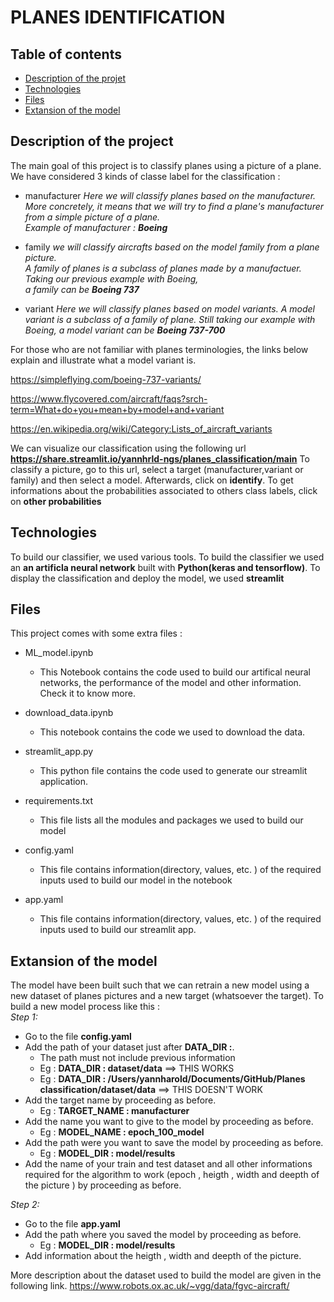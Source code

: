 
# PLANES IDENTIFICATION
## Table of contents
* [Description of the projet](#description)
* [Technologies](#technologies)
* [Files](#files)
* [Extansion of the model](#extansion)



## Description of the project <a name="description"></a>
The main goal of this project is to classify planes using a picture of a plane. \
We have considered 3 kinds of classe label for the classification :  

- manufacturer
*Here we will classify planes based on the manufacturer.\
More concretely, it means that we will try to find a plane's manufacturer from a simple picture of a plane. \
Example of manufacturer : **Boeing***

- family
*we will classify aircrafts based on the model family from a plane picture.\
A family of planes is a subclass of planes made by a manufactuer. Taking our previous example with Boeing,  
a family can be **Boeing 737***



- variant 
*Here we will classify planes based on model variants. A model variant is a subclass of a family of plane. Still taking our example with Boeing, a model variant can be **Boeing 737-700*** 


For those who are not familiar with planes terminologies, the links below explain and illustrate what a model variant is.

https://simpleflying.com/boeing-737-variants/

https://www.flycovered.com/aircraft/faqs?srch-term=What+do+you+mean+by+model+and+variant

https://en.wikipedia.org/wiki/Category:Lists_of_aircraft_variants


We can visualize our classification using the following url **https://share.streamlit.io/yannhrld-ngs/planes_classification/main**
To classify a picture, go to this url, select a target (manufacturer,variant or family) and then select a model. Afterwards, click on **identify**. To get informations about the probabilities associated to others class labels, click on **other probabilities**


## Technologies <a name="technologies"></a>
To build our classifier, we used various tools. To build the classifier we used an **an artificla neural network** built with **Python(keras and tensorflow)**. To display the classification and deploy the model, we used **streamlit** 



## Files <a name="files"></a>
This project comes with some extra files : 
- ML_model.ipynb
    - This Notebook contains the code used to build our artifical neural networks, the performance of the model and other information. Check it to know more.

- download_data.ipynb
    - This notebook contains the code we used to download the data. 

- streamlit_app.py 
    - This python file contains the code used to generate our streamlit application.

- requirements.txt 
    - This file lists all the modules and packages we used to build our model

- config.yaml
    - This file contains information(directory, values, etc. ) of the required inputs used to build our model in the notebook

- app.yaml
    - This file contains information(directory, values, etc. ) of the required inputs used to build our streamlit app.


## Extansion of the model<a name="extansion"></a>
The model have been built such that we can retrain a new model using a new dataset of planes pictures 
and a new target (whatsoever the target). To build a new model process like this : \
*Step 1:*
- Go to the file **config.yaml**
- Add the path of your dataset just after **DATA_DIR :**.
    - The path must not include previous information
    - Eg : **DATA_DIR : dataset/data** ==> THIS WORKS 
    - Eg : **DATA_DIR : /Users/yannharold/Documents/GitHub/Planes classification/dataset/data** ==> THIS DOESN'T WORK
- Add the target name  by proceeding as before.
    - Eg : **TARGET_NAME : manufacturer**
- Add the name you want to give to the model by proceeding as before.
    - Eg : **MODEL_NAME : epoch_100_model**
- Add the path were you want to save the model by proceeding as before.
    - Eg : **MODEL_DIR : model/results**
- Add the name of your train and test dataset and all other informations required for the algorithm to work (epoch , heigth , width and deepth of the picture ) by proceeding as before.

*Step 2:*
- Go to the file **app.yaml**
- Add the path where you saved the model by proceeding as before. 
    - Eg : **MODEL_DIR : model/results**
- Add information about the heigth , width and deepth of the picture.


More description about the dataset used to build the model  are given in the following link.
https://www.robots.ox.ac.uk/~vgg/data/fgvc-aircraft/
